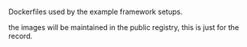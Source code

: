 Dockerfiles used by the example framework setups.

the images will be maintained in the public registry, this is
just for the record.
